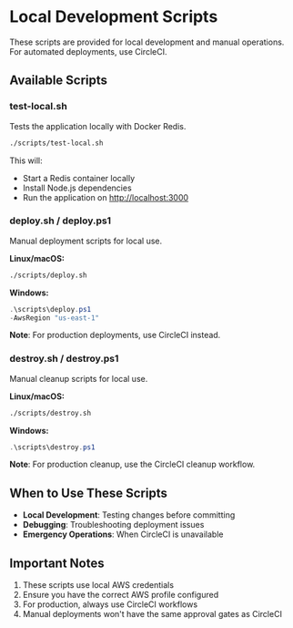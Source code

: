 # Local Development Scripts

These scripts are provided for local development and manual operations. For automated deployments, use CircleCI.

## Available Scripts

### test-local.sh

Tests the application locally with Docker Redis.

```bash
./scripts/test-local.sh
```

This will:

- Start a Redis container locally
- Install Node.js dependencies
- Run the application on <http://localhost:3000>

### deploy.sh / deploy.ps1

Manual deployment scripts for local use.

**Linux/macOS:**

```bash
./scripts/deploy.sh
```

**Windows:**

```powershell
.\scripts\deploy.ps1
-AwsRegion "us-east-1"
```

**Note**: For production deployments, use CircleCI instead.

### destroy.sh / destroy.ps1

Manual cleanup scripts for local use.

**Linux/macOS:**

```bash
./scripts/destroy.sh
```

**Windows:**

```powershell
.\scripts\destroy.ps1
```

**Note**: For production cleanup, use the CircleCI cleanup workflow.

## When to Use These Scripts

- **Local Development**: Testing changes before committing
- **Debugging**: Troubleshooting deployment issues
- **Emergency Operations**: When CircleCI is unavailable

## Important Notes

1. These scripts use local AWS credentials
2. Ensure you have the correct AWS profile configured
3. For production, always use CircleCI workflows
4. Manual deployments won't have the same approval gates as CircleCI
